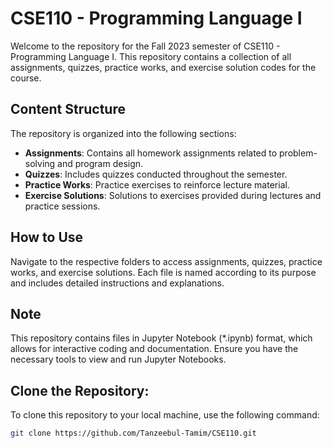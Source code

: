# CSE110 - Programming Language I

Welcome to the repository for the Fall 2023 semester of CSE110 - Programming Language I. This repository contains a collection of all assignments, quizzes, practice works, and exercise solution codes for the course.

## Content Structure

The repository is organized into the following sections:

- **Assignments**: Contains all homework assignments related to problem-solving and program design.
- **Quizzes**: Includes quizzes conducted throughout the semester.
- **Practice Works**: Practice exercises to reinforce lecture material.
- **Exercise Solutions**: Solutions to exercises provided during lectures and practice sessions.

## How to Use

Navigate to the respective folders to access assignments, quizzes, practice works, and exercise solutions. Each file is named according to its purpose and includes detailed instructions and explanations.

## Note

This repository contains files in Jupyter Notebook (*.ipynb) format, which allows for interactive coding and documentation. Ensure you have the necessary tools to view and run Jupyter Notebooks.

## Clone the Repository:

To clone this repository to your local machine, use the following command:

```sh
git clone https://github.com/Tanzeebul-Tamim/CSE110.git
```
